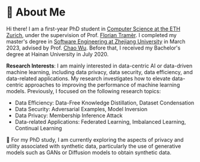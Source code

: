 # 🧐 About Me

Hi there! I am a first-year PhD student in [Computer Science at the ETH Zurich](https://inf.ethz.ch/), under the supervision of Prof. [Florian Tramèr](https://floriantramer.com/).
I completed my master's degree in [Software Engineering at Zhejiang University](http://www.cst.zju.edu.cn/cstenglish/main.htm) in March 2023, advised by Prof. [Chao Wu](https://scholar.google.com.hk/citations?user=gpTPt58AAAAJ&hl=zh-CN).
Before that, I received my Bachelor's degree at Hainan University in July 2020.

<!-- Previously, I interned at Sony AI for half a year, focusing on AI security and model compression. Before that, I also interned at Tencent Youtu Lab for one year, exploring federated learning and adversarial attacks. -->

**Research Interests**: I am mainly interested in data-centric AI or data-driven machine learning, including data privacy, data security, data efficiency, and data-related applications. My research investigates how to elevate data-centric approaches to improving the performance of machine learning models. Previously, I focused on the following research topics:
- Data Efficiency: Data-Free Knowledge Distillation, Dataset Condensation
- Data Security: Adversarial Examples, Model Inversion
- Data Privacy: Membership Inference Attack
- Data-related Applications: Federated Learning, Imbalanced Learning, Continual Learning

🤔 For my PhD study, I am currently exploring the aspects of privacy and utility associated with synthetic data, particularly the use of generative models such as GANs or Diffusion models to obtain synthetic data.

